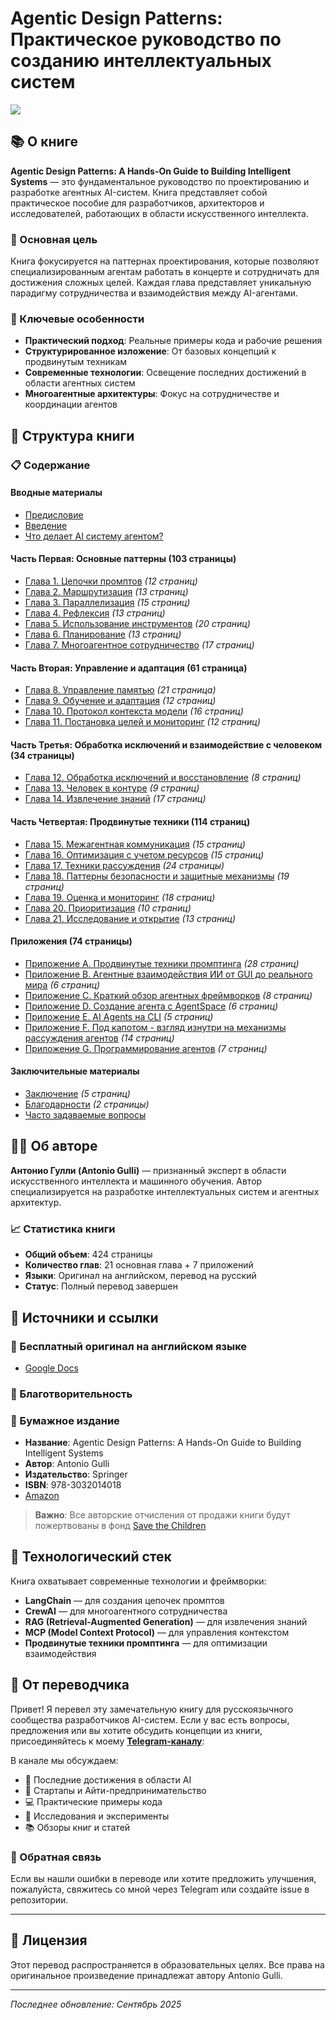 # Agentic Design Patterns: Практическое руководство по созданию интеллектуальных систем

![][image0]

## 📚 О книге

**Agentic Design Patterns: A Hands-On Guide to Building Intelligent Systems** — это фундаментальное руководство по проектированию и разработке агентных AI-систем. Книга представляет собой практическое пособие для разработчиков, архитекторов и исследователей, работающих в области искусственного интеллекта.

### 🎯 Основная цель

Книга фокусируется на паттернах проектирования, которые позволяют специализированным агентам работать в концерте и сотрудничать для достижения сложных целей. Каждая глава представляет уникальную парадигму сотрудничества и взаимодействия между AI-агентами.

### 🚀 Ключевые особенности

- **Практический подход**: Реальные примеры кода и рабочие решения
- **Структурированное изложение**: От базовых концепций к продвинутым техникам
- **Современные технологии**: Освещение последних достижений в области агентных систем
- **Многоагентные архитектуры**: Фокус на сотрудничестве и координации агентов

## 📖 Структура книги

### 📋 Содержание

#### Вводные материалы

- [Предисловие](0.%20Предисловие.md)
- [Введение](1.%20Введение.md)
- [Что делает AI систему агентом?](2.%20Что%20делает%20AI%20систему%20агентом.md)

#### Часть Первая: Основные паттерны (103 страницы)

- [Глава 1. Цепочки промптов](Часть%201/Глава%201.%20Цепочки%20промптов.md) _(12 страниц)_
- [Глава 2. Маршрутизация](Часть%201/Глава%202.%20Маршрутизация.md) _(13 страниц)_
- [Глава 3. Параллелизация](Часть%201/Глава%203.%20Параллелизация.md) _(15 страниц)_
- [Глава 4. Рефлексия](Часть%201/Глава%204.%20Рефлексия.md) _(13 страниц)_
- [Глава 5. Использование инструментов](Часть%201/Глава%205.%20Использование%20инструментов.md) _(20 страниц)_
- [Глава 6. Планирование](Часть%201/Глава%206.%20Планирование.md) _(13 страниц)_
- [Глава 7. Многоагентное сотрудничество](Часть%201/Глава%207.%20Многоагентное%20сотрудничество.md) _(17 страниц)_

#### Часть Вторая: Управление и адаптация (61 страница)

- [Глава 8. Управление памятью](Часть%202/Глава%208.%20Управление%20памятью.md) _(21 страница)_
- [Глава 9. Обучение и адаптация](Часть%202/Глава%209.%20Обучение%20и%20адаптация.md) _(12 страниц)_
- [Глава 10. Протокол контекста модели](Часть%202/Глава%2010.%20Протокол%20контекста%20модели.md) _(16 страниц)_
- [Глава 11. Постановка целей и мониторинг](Часть%202/Глава%2011.%20Постановка%20целей%20и%20мониторинг.md) _(12 страниц)_

#### Часть Третья: Обработка исключений и взаимодействие с человеком (34 страницы)

- [Глава 12. Обработка исключений и восстановление](Часть%203/Глава%2012.%20Обработка%20исключений%20и%20восстановление.md) _(8 страниц)_
- [Глава 13. Человек в контуре](Часть%203/Глава%2013.%20Человек%20в%20контуре.md) _(9 страниц)_
- [Глава 14. Извлечение знаний](Часть%203/Глава%2014.%20Извлечение%20знаний.md) _(17 страниц)_

#### Часть Четвертая: Продвинутые техники (114 страниц)

- [Глава 15. Межагентная коммуникация](Часть%204/Глава%2015.%20Межагентная%20коммуникация.md) _(15 страниц)_
- [Глава 16. Оптимизация с учетом ресурсов](Часть%204/Глава%2016.%20Оптимизация%20с%20учетом%20ресурсов.md) _(15 страниц)_
- [Глава 17. Техники рассуждения](Часть%204/Глава%2017.%20Техники%20рассуждения.md) _(24 страницы)_
- [Глава 18. Паттерны безопасности и защитные механизмы](Часть%204/Глава%2018.%20Паттерны%20безопасности%20и%20защитные%20механизмы.md) _(19 страниц)_
- [Глава 19. Оценка и мониторинг](Часть%204/Глава%2019.%20Оценка%20и%20мониторинг.md) _(18 страниц)_
- [Глава 20. Приоритизация](Часть%204/Глава%2020.%20Приоритизация.md) _(10 страниц)_
- [Глава 21. Исследование и открытие](Часть%204/Глава%2021.%20Исследование%20и%20открытие.md) _(13 страниц)_

#### Приложения (74 страницы)

- [Приложение A. Продвинутые техники промптинга](Приложения/Приложение%20A.%20Продвинутые%20техники%20промптинга.md) _(28 страниц)_
- [Приложение B. Агентные взаимодействия ИИ от GUI до реального мира](Приложения/Приложение%20B.%20Агентные%20взаимодействия%20ИИ%20от%20GUI%20до%20реального%20мира.md) _(6 страниц)_
- [Приложение C. Краткий обзор агентных фреймворков](Приложения/Приложение%20C.%20Краткий%20обзор%20агентных%20фреймворков.md) _(8 страниц)_
- [Приложение D. Создание агента с AgentSpace](Приложения/Приложение%20D.%20Создание%20агента%20с%20AgentSpace.md) _(6 страниц)_
- [Приложение E. AI Agents на CLI](Приложения/Приложение%20E.%20AI%20Agents%20на%20CLI.md) _(5 страниц)_
- [Приложение F. Под капотом - взгляд изнутри на механизмы рассуждения агентов](Приложения/Приложение%20F.%20Под%20капотом%20-%20взгляд%20изнутри%20на%20механизмы%20рассуждения%20агентов.md) _(14 страниц)_
- [Приложение G. Программирование агентов](Приложения/Приложение%20G.%20Программирование%20агентов.md) _(7 страниц)_

#### Заключительные материалы

- [Заключение](Заключение.md) _(5 страниц)_
- [Благодарности](Благодарности.md) _(2 страницы)_
- [Часто задаваемые вопросы](Часто%20задаваемые%20вопросы.md)

## 👨‍💻 Об авторе

**Антонио Гулли (Antonio Gulli)** — признанный эксперт в области искусственного интеллекта и машинного обучения. Автор специализируется на разработке интеллектуальных систем и агентных архитектур.

### 📈 Статистика книги

- **Общий объем**: 424 страницы
- **Количество глав**: 21 основная глава + 7 приложений
- **Языки**: Оригинал на английском, перевод на русский
- **Статус**: Полный перевод завершен

## 🔗 Источники и ссылки

### 📄 Бесплатный оригинал на английском языке

- [Google Docs](https://docs.google.com/document/d/1rsaK53T3Lg5KoGwvf8ukOUvbELRtH-V0LnOIFDxBryE/mobilebasic#ftnt_ref1)

### 💝 Благотворительность

### 📖 Бумажное издание

- **Название**: Agentic Design Patterns: A Hands-On Guide to Building Intelligent Systems
- **Автор**: Antonio Gulli
- **Издательство**: Springer
- **ISBN**: 978-3032014018
- [Amazon](https://www.amazon.com/Agentic-Design-Patterns-Hands-Intelligent/dp/3032014018/)

> **Важно**: Все авторские отчисления от продажи книги будут пожертвованы в фонд [Save the Children](https://www.savethechildren.org/)

## 🚀 Технологический стек

Книга охватывает современные технологии и фреймворки:

- **LangChain** — для создания цепочек промптов
- **CrewAI** — для многоагентного сотрудничества
- **RAG (Retrieval-Augmented Generation)** — для извлечения знаний
- **MCP (Model Context Protocol)** — для управления контекстом
- **Продвинутые техники промптинга** — для оптимизации взаимодействия

## 🤝 От переводчика

Привет! Я перевел эту замечательную книгу для русскоязычного сообщества разработчиков AI-систем. Если у вас есть вопросы, предложения или вы хотите обсудить концепции из книги, присоединяйтесь к моему **[Telegram-каналу](https://t.me/machine_head_ru)**:

В канале мы обсуждаем:

- 🧠 Последние достижения в области AI
- 🚀 Стартапы и Айти-предпринимательство
- 💻 Практические примеры кода
- 🔬 Исследования и эксперименты
- 📚 Обзоры книг и статей

### 💬 Обратная связь

Если вы нашли ошибки в переводе или хотите предложить улучшения, пожалуйста, свяжитесь со мной через Telegram или создайте issue в репозитории.

---

## 📄 Лицензия

Этот перевод распространяется в образовательных целях. Все права на оригинальное произведение принадлежат автору Antonio Gulli.

---

_Последнее обновление: Сентябрь 2025_

[image0]: Assets/title-image.jpg
